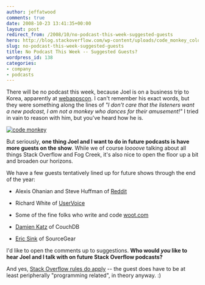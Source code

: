 ```yaml
---
author: jeffatwood
comments: true
date: 2008-10-23 13:41:35+00:00
layout: post
redirect_from: /2008/10/no-podcast-this-week-suggested-guests
hero: http://blog.stackoverflow.com/wp-content/uploads/code_monkey_colour.jpg
slug: no-podcast-this-week-suggested-guests
title: No Podcast This Week -- Suggested Guests?
wordpress_id: 138
categories:
- company
- podcasts
---
```



There will be no podcast this week, because Joel is on a business trip to Korea, apparently at [webappscon](http://www.webappscon.com/2008/). I can't remember his exact words, but they were something along the lines of _"I don't care that the listeners want a new podcast, I am not a monkey who dances for their amusement!"_ I tried in vain to reason with him, but you've heard how he is. 



[![code monkey](http://blog.stackoverflow.com/wp-content/uploads/code_monkey_colour.jpg)](http://www.jonathancoulton.com/2006/04/14/thing-a-week-29-code-monkey/)



But seriously, **one thing Joel and I want to do in future podcasts is have more guests on the show**. While we of course _loooove_ talking about all things Stack Overflow and Fog Creek, it's also nice to open the floor up a bit and broaden our horizons.



We have a few guests tentatively lined up for future shows through the end of the year:







  * Alexis Ohanian and Steve Huffman of [Reddit](http://reddit.com)

  * Richard White of [UserVoice](http://uservoice.com)

  * Some of the fine folks who write and code [woot.com](http://www.woot.com/)

  * [Damien Katz](http://damienkatz.net/) of CouchDB

  * [Eric Sink](http://www.ericsink.com/) of SourceGear




I'd like to open the comments up to suggestions. **Who would _you_ like to hear Joel and I talk with on future Stack Overflow podcasts?**



And yes, [Stack Overflow rules do apply](http://blog.stackoverflow.com/2008/10/a-question-about-questions/) -- the guest does have to be at least peripherally "programming related", in theory anyway. :)

